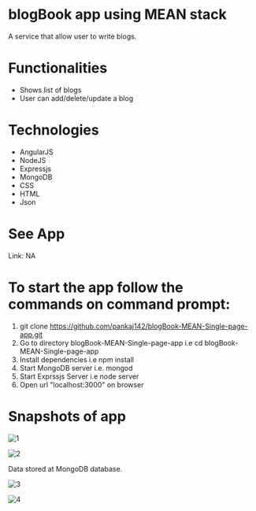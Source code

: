 # blogBook app using MEAN stack

A service that allow user to write blogs.

# Functionalities

* Shows list of blogs
* User can add/delete/update a blog

# Technologies

* AngularJS
* NodeJS
* Expressjs
* MongoDB
* CSS
* HTML
* Json

# See App

Link: NA

# To start the app follow the commands on command prompt:

1) git clone https://github.com/pankaj142/blogBook-MEAN-Single-page-app.git
2) Go to directory blogBook-MEAN-Single-page-app i.e cd blogBook-MEAN-Single-page-app
3) Install dependencies i.e npm install
4) Start MongoDB server i.e. mongod
5) Start Exprssjs Server i.e node server
5) Open url "localhost:3000" on browser

# Snapshots of app

![1](https://user-images.githubusercontent.com/22081915/27330681-189b0ce2-55d8-11e7-9e22-4d4d2482817d.JPG)

![2](https://user-images.githubusercontent.com/22081915/27330797-8ecb69d4-55d8-11e7-8afc-41cee3cff48a.JPG)

Data stored at MongoDB database.

![3](https://user-images.githubusercontent.com/22081915/27330881-cf52ee32-55d8-11e7-920a-ecb10fdc150b.JPG)


![4](https://user-images.githubusercontent.com/22081915/27330895-e0ae7bd8-55d8-11e7-9d73-a187c22bf963.JPG)
